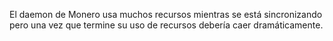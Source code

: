 El daemon de Monero usa muchos recursos mientras se está sincronizando pero una vez que termine su uso de recursos debería caer dramáticamente.